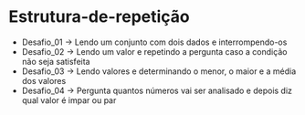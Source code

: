 # Estrutura-de-repetição
 - Desafio_01 -> Lendo um conjunto com dois dados e interrompendo-os
 - Desafio_02 -> Lendo um valor e repetindo a pergunta caso a condição não seja satisfeita
 - Desafio_03 -> Lendo valores e determinando o menor, o maior e a média dos valores
 - Desafio_04 -> Pergunta quantos números vai ser analisado e depois diz qual valor é impar ou par
